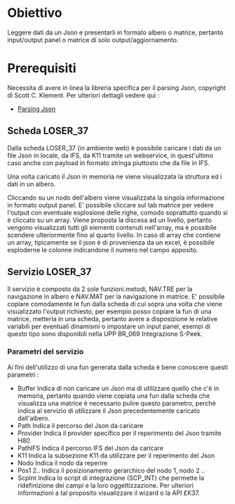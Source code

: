 
 # Obiettivo
 Leggere dati da un Json e presentarli in formato albero o matrice, pertanto input/output panel  o matrice di solo output/aggiornamento.

 # Prerequisiti
 Necessita di avere in linea la libreria specifica per il parsing Json, copyright di Scott C.  Klement. Per ulteriori dettagli vedere qui : 
- [Parsing Json](Sorgenti/MB/DOC/WSBASE_01)

 ## Scheda LOSER_37
 Dalla scheda LOSER_37 (in ambiente web) è possibile caricare i dati da un file Json in locale,  da IFS, da K11 tramite un webservice, in quest'ultimo caso anche con payload in formato stringa  piuttosto che da file in IFS.

 Una volta caricato il Json in memoria ne viene visualizzata la struttura ed i dati in un albero.

 Cliccando su un nodo dell'albero viene visualizzata la singola informazione in formato output  panel. E' possibile cliccare sul tab matrice per vedere l'output con eventuale esplosione  delle righe, comodo soprattutto quando si è cliccato su un array.
 Viene proposta la discesa ad un livello, pertanto vengono visualizzati tutti gli elementi  contenuti nell'array, ma è possibile scendere ulteriormente fino al quarto livello.
 In caso di array che contiene un array, tipicamente se il json è di provenienza da un excel,
 è possibile esploderne le colonne indicandone il numero nel campo apposito.

 ## Servizio LOSER_37

 Il servizio è composto da 2 sole funzioni.metodi, NAV.TRE per la navigazione in albero e  NAV.MAT per la navigazione in matrice.
 E' possibile copiare comodamente le fun dalla scheda di cui sopra una volta che viene visualizzato l'output richiesto, per esempio posso copiare la fun di una matrice, metterla in una scheda,  pertanto avere a disposizione le relative variabili per eventuali dinamismi o impostare un  input panel, esempi di questo tipo sono disponibili nella UPP BR_069 Integrazione S-Peek.

 ### Parametri del servizio
 Ai fini dell'utilizzo di una fun generata dalla scheda è bene conoscere questi parametri : 
 - Buffer   Indica di non caricare un Json ma di utilizzare quello che c'è in memoria, pertanto
            quando viene copiata una fun dalla scheda che visualizza una matrice è necessario
            pulire questo parametro, perchè indica al servizio di utilizzare il Json precedentemente
            caricato dall'albero.
 - Path     Indica il percorso del Json da caricare
 - Provider Indica il provider specifico per il reperimento del Json tramite H80
 - PathIFS  Indica il percorso IFS del Json da caricare
 - K11      Indica la subsezione K11 da utilizzare per il reperimento del Json
 - Nodo     Indica il nodo da reperire
 - Pos1 2.. Indica il posizionamento gerarchico del nodo 1, nodo 2 ..
 - ScpInt   Indica lo script di integrazione (SCP_INT) che permette la ridefinizione dei campi e la
            loro oggettizzazione. Per ulteriori informazioni a tal proposito visualizzare il wizard
            o la API £K37.
